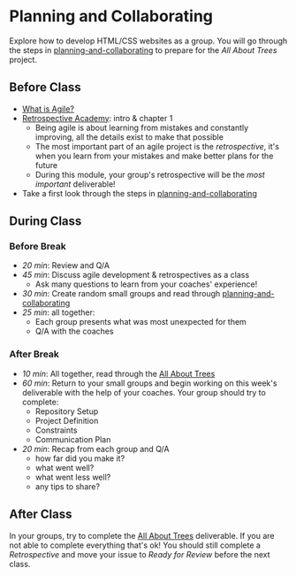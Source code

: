# Planning and Collaborating

Explore how to develop HTML/CSS websites as a group. You will go through the
steps in
[planning-and-collaborating](https://github.com/DeNepo/planning-and-collaborating)
to prepare for the _All About Trees_ project.

## Before Class

- [What is Agile?](https://www.youtube.com/watch?v=Z9QbYZh1YXY&list=PLBUu5aGDLKnbeEx8U-5r436bw6p9wv1rS)
- [Retrospective Academy](https://www.retrium.com/ultimate-guide-to-agile-retrospectives/intro):
  intro & chapter 1
  - Being agile is about learning from mistakes and constantly improving, all
    the details exist to make that possible
  - The most important part of an agile project is the _retrospective_, it's
    when you learn from your mistakes and make better plans for the future
  - During this module, your group's retrospective will be the _most important_
    deliverable!
- Take a first look through the steps in
  [planning-and-collaborating](https://github.com/DeNepo/planning-and-collaborating)

## During Class

### Before Break

- _20 min_: Review and Q/A
- _45 min_: Discuss agile development & retrospectives as a class
  - Ask many questions to learn from your coaches' experience!
- _30 min_: Create random small groups and read through
  [planning-and-collaborating](https://github.com/DeNepo/planning-and-collaborating)
- _25 min_: all together:
  - Each group presents what was most unexpected for them
  - Q/A with the coaches

### After Break

- _10 min_: All together, read through the
  [All About Trees](../deliverables/all-about-trees)
- _60 min_: Return to your small groups and begin working on this week's
  deliverable with the help of your coaches. Your group should try to complete:
  - Repository Setup
  - Project Definition
  - Constraints
  - Communication Plan
- _20 min_: Recap from each group and Q/A
  - how far did you make it?
  - what went well?
  - what went less well?
  - any tips to share?

## After Class

In your groups, try to complete the
[All About Trees](../deliverables/all-about-trees) deliverable. If you are not
able to complete everything that's ok! You should still complete a
_Retrospective_ and move your issue to _Ready for Review_ before the next class.
